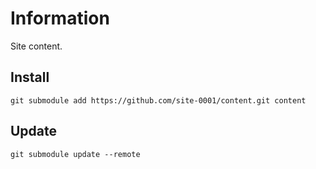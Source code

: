 # Information

Site content.

## Install

```
git submodule add https://github.com/site-0001/content.git content
```

## Update

```
git submodule update --remote
```
